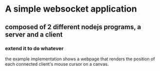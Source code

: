# A simple websocket application
## composed of 2 different nodejs programs, a server and a client

### extend it to do whatever

the example implementation shows a webpage that renders the position of each connected client's mouse cursor on a canvas. 
